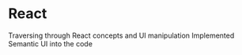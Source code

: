 # React
Traversing through React concepts and UI manipulation
Implemented Semantic UI into the code
